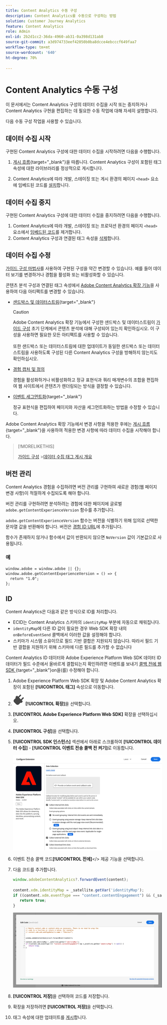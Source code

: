 ```yaml
---
title: Content Analytics 수동 구성
description: Content Analytics를 수동으로 구성하는 방법
solution: Customer Journey Analytics
feature: Content Analytics
role: Admin
exl-id: 2b2d1cc2-36da-4960-ab31-0a398d131ab8
source-git-commit: a3d974733eef42050b0ba8dcce4ebcccf649faa7
workflow-type: tm+mt
source-wordcount: '640'
ht-degree: 70%

---
```


# Content Analytics 수동 구성

이 문서에서는 Content Analytics 구성의 데이터 수집을 시작 또는 중지하거나 Content Analytics 구현을 편집하는 데 필요한 수동 작업에 대해 자세히 설명합니다.

다음 수동 구성 작업을 사용할 수 있습니다.

## 데이터 수집 시작

구현된 Content Analytics 구성에 대한 데이터 수집을 시작하려면 다음을 수행합니다.

1. [게시 흐름](https://experienceleague.adobe.com/ko/docs/experience-platform/tags/publish/overview){target="_blank"}을 따릅니다. Content Analytics 구성이 포함된 태그 속성에 대한 라이브러리를 정상적으로 게시합니다.

1. Content Analytics에 따라 개발, 스테이징 또는 게시 환경의 페이지 `<head>` 요소에 임베드된 코드를 [설치](https://experienceleague.adobe.com/ko/docs/experience-platform/tags/publish/environments/environments#installation)합니다.


## 데이터 수집 중지

구현된 Content Analytics 구성에 대한 데이터 수집을 중지하려면 다음을 수행합니다.

1. Content Analytics에 따라 개발, 스테이징 또는 프로덕션 환경의 페이지 `<head>` 요소에서 [임베드된 코드](https://experienceleague.adobe.com/ko/docs/experience-platform/tags/publish/environments/environments)를 제거합니다.
1. Content Analytics 구성과 연결된 태그 속성을 [삭제](https://experienceleague.adobe.com/ko/docs/experience-platform/tags/publish/overview)합니다.



## 데이터 수집 수정

[가이드 구성 마법사](guided.md)를 사용하여 구현된 구성을 약간 변경할 수 있습니다. 예를 들어 데이터 보기를 변경하거나 경험을 활성화 또는 비활성화할 수 있습니다.

콘텐츠 분석 구성과 연결된 태그 속성에서 [Adobe Content Analytics 확장 기능](https://experienceleague.adobe.com/ko/docs/experience-platform/tags/extensions/client/content-analytics/overview)을 사용하여 다음 아티팩트를 변경할 수 있습니다.

* [샌드박스 및 데이터스트림](https://experienceleague.adobe.com/ko/docs/experience-platform/tags/extensions/client/content-analytics/overview#configure-datastreams){target="_blank"}

  >[!CAUTION]
  >
  >Adobe Content Analytics 확장 기능에서 구성한 샌드박스 및 데이터스트림이 [가이드 구성](guided.md) 초기 단계에서 콘텐츠 분석에 대해 구성되어 있는지 확인하십시오. 이 구성을 사용하면 필요한 모든 아티팩트를 사용할 수 있습니다.<br/><br/>또한 샌드박스 또는 데이터스트림에 대한 업데이트가 동일한 샌드박스 또는 데이터스트림을 사용하도록 구성된 다른 Content Analytics 구성을 방해하지 않는지도 확인하십시오.
  >

* [경험 캡처 및 정의](https://experienceleague.adobe.com/ko/docs/experience-platform/tags/extensions/client/content-analytics/overview?lang=en#configure-experience-capture-and-definition)

  경험을 활성화하거나 비활성화하고 정규 표현식과 쿼리 매개변수의 조합을 편집하여 웹 사이트에서 콘텐츠가 렌더링되는 방식을 결정할 수 있습니다.

* [이벤트 세그먼트화](https://experienceleague.adobe.com/ko/docs/experience-platform/tags/extensions/client/content-analytics/overview#configure-event-segmenting){target="_blank"}

  정규 표현식을 편집하여 페이지와 자산을 세그먼트화하는 방법을 수정할 수 있습니다.


Adobe Content Analytics 확장 기능에서 변경 사항을 적용한 후에는 [게시 흐름](https://experienceleague.adobe.com/ko/docs/experience-platform/tags/publish/overview){target="_blank"}을 사용하여 적용한 변경 사항에 따라 데이터 수집을 시작해야 합니다.



>[!MORELIKETHIS]
>
>[가이드 구성](guided.md)
>&#x200B;>[데이터 수집 태그 게시 개요](https://experienceleague.adobe.com/ko/docs/experience-platform/tags/publish/overview)
>


## 버전 관리

Content Analytics 경험을 수집하려면 버전 관리를 구현하여 새로운 경험(웹 페이지 변경 사항)이 적절하게 수집되도록 해야 합니다.

버전 관리를 구현하려면 분석하려는 경험에 대한 페이지에 글로벌 `adobe.getContentExperienceVersion` 함수를 추가합니다.

`adobe.getContentExperienceVersion` 함수는 버전을 식별하기 위해 임의로 선택한 문자열 값을 반환해야 합니다. 버전은 [경험 ID URL](/help/content-analytics/report/components.md#experience-metadata)에 추가됩니다.

함수가 존재하지 않거나 함수에서 값이 반환되지 않으면 `NoVersion` 값이 기본값으로 사용됩니다.

### 예

```
window.adobe = window.adobe || {};
window.adobe.getContentExperienceVersion = () => {
  return "1.0";
};
```

## ID

Content Analytics은 다음과 같은 방식으로 ID를 처리합니다.

* ECID는 Content Analytics 스키마의 `identityMap` 부분에 자동으로 채워집니다.
* `identityMap`에 다른 ID 값이 필요한 경우 Web SDK 확장 내의 `onBeforeEventSend` 콜백에서 이러한 값을 설정해야 합니다.
* 스키마가 시스템 소유이므로 필드 기반 결합은 지원되지 않습니다. 따라서 필드 기반 결합을 지원하기 위해 스키마에 다른 필드를 추가할 수 없습니다


Content Analytics ID 데이터와 Adobe Experience Platform Web SDK 데이터 ID 데이터가 필드 수준에서 올바르게 결합되는지 확인하려면 이벤트를 보내기 [&#x200B; 콜백 전에 웹 SDK &#x200B;](https://experienceleague.adobe.com/en/docs/experience-platform/web-sdk/commands/configure/onbeforeeventsend){target="_blank"}on을(를) 수정해야 합니다.

1. Adobe Experience Platform Web SDK 확장 및 Adobe Content Analytics 확장이 포함된 **[!UICONTROL 태그]** 속성으로 이동합니다.
1. ![플러그](/help/assets/icons/Plug.svg) **[!UICONTROL 확장]**&#x200B;을 선택합니다.
1. **[!UICONTROL Adobe Experience Platform Web SDK]** 확장을 선택하십시오.
1. **[!UICONTROL 구성]**&#x200B;을 선택합니다.
1. **[!UICONTROL SDK 인스턴스]** 섹션에서 아래로 스크롤하여 **[!UICONTROL 데이터 수집]** - **[!UICONTROL 이벤트 전송 콜백 전 켜기]**&#x200B;로 이동합니다.

   ![이벤트 전송 콜백 전 &#x200B;](/help/content-analytics/assets/onbeforeeventsendcallback.png)

1. 이벤트 전송 콜백 코드&#x200B;**[!UICONTROL 전에]**&lt;/> 제공 기능을 선택합니다.
1. 다음 코드를 추가합니다.

   ```javascript
   window.adobeContentAnalytics?.forwardEvent(content);
   
   content.xdm.identityMap = _satellite.getVar('identityMap');
   if ((content.xdm.eventType === "content.contentEngagement") && (_satellite.getVar('identityMap') != null)) {
      return true;
   }
   ```

   ![이벤트 전송 콜백 전 &#x200B;](/help/content-analytics/assets/onbeforeeventsendcallbackcode.png)

1. **[!UICONTROL 저장]**&#x200B;을 선택하여 코드를 저장합니다.
1. 확장을 저장하려면 **[!UICONTROL 저장]**&#x200B;을 선택합니다.
1. 태그 속성에 대한 업데이트를 [게시](https://experienceleague.adobe.com/ko/docs/experience-platform/tags/publish/overview)합니다.





